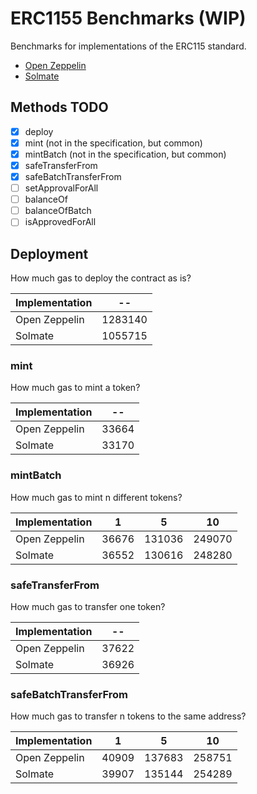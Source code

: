 # ERC1155 Benchmarks (WIP)

Benchmarks for implementations of the ERC115 standard.

- [Open Zeppelin](https://github.com/OpenZeppelin/openzeppelin-contracts)
- [Solmate](https://github.com/rari-capital/solmate)

## Methods TODO

- [x] deploy
- [x] mint (not in the specification, but common)
- [x] mintBatch (not in the specification, but common)
- [x] safeTransferFrom
- [x] safeBatchTransferFrom
- [ ] setApprovalForAll
- [ ] balanceOf
- [ ] balanceOfBatch
- [ ] isApprovedForAll

## Deployment

How much gas to deploy the contract as is?

<!-- Start deploy Table -->
|Implementation|   --  |
|--------------|-------|
| Open Zeppelin|1283140|
|    Solmate   |1055715|
<!-- End deploy Table -->

### mint

How much gas to mint a token?

<!-- Start mint Table -->
|Implementation|  -- |
|--------------|-----|
| Open Zeppelin|33664|
|    Solmate   |33170|
<!-- End mint Table -->

### mintBatch

How much gas to mint n different tokens?

<!-- Start mintBatch Table -->
|Implementation|  1  |   5  |  10  |
|--------------|-----|------|------|
| Open Zeppelin|36676|131036|249070|
|    Solmate   |36552|130616|248280|
<!-- End mintBatch Table -->

### safeTransferFrom

How much gas to transfer one token?

<!-- Start safeTransferFrom Table -->
|Implementation|  -- |
|--------------|-----|
| Open Zeppelin|37622|
|    Solmate   |36926|
<!-- End safeTransferFrom Table -->

### safeBatchTransferFrom

How much gas to transfer n tokens to the same address?

<!-- Start safeBatchTransferFrom Table -->
|Implementation|  1  |   5  |  10  |
|--------------|-----|------|------|
| Open Zeppelin|40909|137683|258751|
|    Solmate   |39907|135144|254289|
<!-- End safeBatchTransferFrom Table -->
